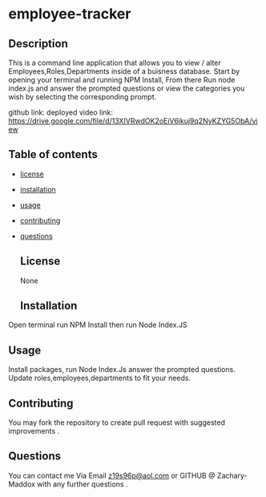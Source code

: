 # employee-tracker

  ## Description
  This is a command line application that allows you to view / alter Employees,Roles,Departments inside of a buisness database.
  Start by opening your terminal and  running NPM Install, From there Run node index.js and answer the prompted questions or view the categories you wish by selecting the corresponding prompt.

  github link:
  deployed video link: https://drive.google.com/file/d/13XIVRwdOK2oEiV6jkuj9q2NyKZYG5ObA/view

  
  ## Table of contents
  
  - [license](#license)
- [installation](#installation)
- [usage](#usage)
- [contributing](#contributing)
- [questions](#questions)

  
  
  ## License
  None


  ## Installation
Open terminal run NPM Install 
then run Node Index.JS
  

## Usage
Install packages, run Node Index.Js answer the prompted questions. Update roles,employees,departments to fit your needs.


## Contributing
You may fork the repository to create pull request with suggested improvements .


## Questions
You can contact me Via Email z19s96p@aol.com or GITHUB @ Zachary-Maddox with any further questions .
